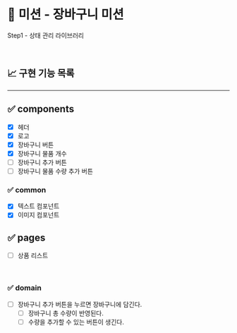 # 🚀 미션 - 장바구니 미션

Step1 - 상태 관리 라이브러리

<br>

## 📈 구현 기능 목록

---

## ✅ components

- [x] 헤더
- [x] 로고
- [x] 장바구니 버튼
- [x] 장바구니 물품 개수
- [ ] 장바구니 추가 버튼
- [ ] 장바구니 물품 수량 추가 버튼

### ✅ common

- [x] 텍스트 컴포넌트
- [x] 이미지 컴포넌트

## ✅ pages

- [ ] 상품 리스트

<br>

### ✅ domain

- [ ] 장바구니 추가 버튼을 누르면 장바구니에 담긴다.
  - [ ] 장바구니 총 수량이 반영된다.
  - [ ] 수량을 추가할 수 있는 버튼이 생긴다.

<br>
